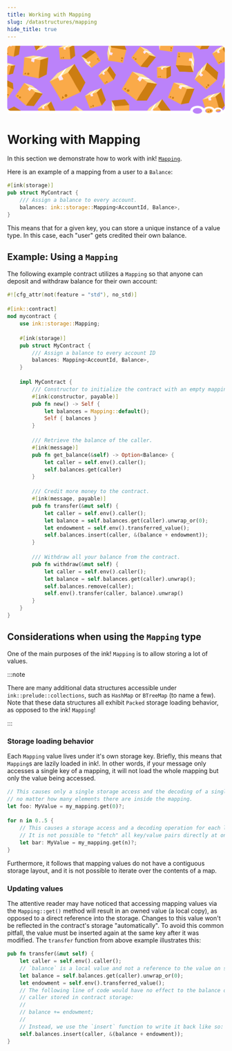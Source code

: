 ```yaml
---
title: Working with Mapping
slug: /datastructures/mapping
hide_title: true
---
```


![Storage Title Picture](/img/title/storage.svg)

# Working with Mapping

In this section we demonstrate how to work with ink! [`Mapping`](https://docs.rs/ink_storage/4.0.0/ink_storage/struct.Mapping.html).

Here is an example of a mapping from a user to a `Balance`:

```rust
#[ink(storage)]
pub struct MyContract {
    /// Assign a balance to every account.
    balances: ink::storage::Mapping<AccountId, Balance>,
}
```

This means that for a given key, you can store a unique instance of a value type. In this
case, each "user" gets credited their own balance.

## Example: Using a `Mapping`

The following example contract utilizes a `Mapping` so that anyone can deposit and withdraw
balance for their own account:

```rust
#![cfg_attr(not(feature = "std"), no_std)]

#[ink::contract]
mod mycontract {
    use ink::storage::Mapping;

    #[ink(storage)]
    pub struct MyContract {
        /// Assign a balance to every account ID
        balances: Mapping<AccountId, Balance>,
    }

    impl MyContract {
        /// Constructor to initialize the contract with an empty mapping.
        #[ink(constructor, payable)]
        pub fn new() -> Self {
            let balances = Mapping::default();
            Self { balances }
        }

        /// Retrieve the balance of the caller.
        #[ink(message)]
        pub fn get_balance(&self) -> Option<Balance> {
            let caller = self.env().caller();
            self.balances.get(caller)
        }

        /// Credit more money to the contract.
        #[ink(message, payable)]
        pub fn transfer(&mut self) {
            let caller = self.env().caller();
            let balance = self.balances.get(caller).unwrap_or(0);
            let endowment = self.env().transferred_value();
            self.balances.insert(caller, &(balance + endowment));
        }

        /// Withdraw all your balance from the contract.
        pub fn withdraw(&mut self) {
            let caller = self.env().caller();
            let balance = self.balances.get(caller).unwrap();
            self.balances.remove(caller);
            self.env().transfer(caller, balance).unwrap()
        }
    }
}

```

## Considerations when using the `Mapping` type

One of the main purposes of the ink! `Mapping` is to allow storing a lot of values.

:::note

There are many additional data structures accessible under `ink::prelude::collections`,
such as `HashMap` or `BTreeMap` (to name a few). Note that these data structures all exhibit
`Packed` storage loading behavior, as opposed to the ink! `Mapping`!

:::

### Storage loading behavior

Each `Mapping` value lives under it's own storage key. Briefly, this means that `Mapping`s
are lazily loaded in ink!. In other words, if your message only accesses a single key of a
mapping, it will not load the whole mapping but only the value being accessed.

```rust
// This causes only a single storage access and the decoding of a single "MyValue" struct,
// no matter how many elements there are inside the mapping.
let foo: MyValue = my_mapping.get(0)?;

for n in 0..5 {
    // This causes a storage access and a decoding operation for each loop iteration.
    // It is not possible to "fetch" all key/value pairs directly at once.
    let bar: MyValue = my_mapping.get(n)?;
}
```

Furthermore, it follows that mapping values do not have a contiguous storage layout, and it is
not possible to iterate over the contents of a map.


### Updating values

The attentive reader may have noticed that accessing mapping values via the `Mapping::get()`
method will result in an owned value (a local copy), as opposed to a direct reference
into the storage. Changes to this value won't be reflected in the contract's storage
"automatically". To avoid this common pitfall, the value must be inserted again at the same
key after it was modified. The `transfer` function from above example illustrates this:

```rust
pub fn transfer(&mut self) {
    let caller = self.env().caller();
    // `balance` is a local value and not a reference to the value on storage!
    let balance = self.balances.get(caller).unwrap_or(0);
    let endowment = self.env().transferred_value();
    // The following line of code would have no effect to the balance of the
    // caller stored in contract storage:
    //
    // balance += endowment;
    //
    // Instead, we use the `insert` function to write it back like so:
    self.balances.insert(caller, &(balance + endowment));
}
```
